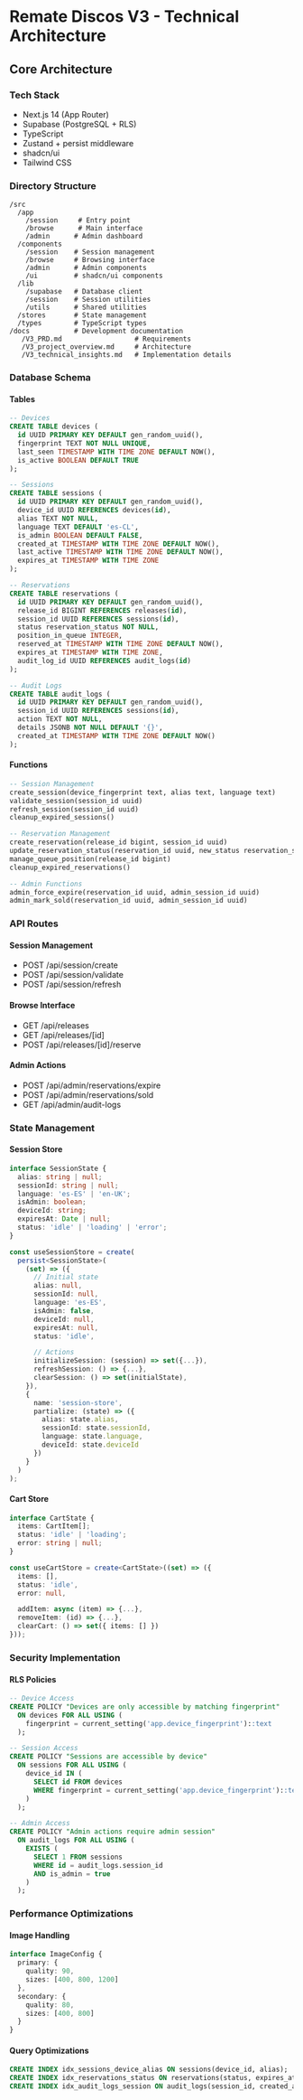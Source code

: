 # Remate Discos V3 - Technical Architecture

## Core Architecture

### Tech Stack
- Next.js 14 (App Router)
- Supabase (PostgreSQL + RLS)
- TypeScript
- Zustand + persist middleware
- shadcn/ui
- Tailwind CSS

### Directory Structure
```
/src
  /app
    /session     # Entry point
    /browse      # Main interface
    /admin      # Admin dashboard
  /components
    /session    # Session management
    /browse     # Browsing interface
    /admin      # Admin components
    /ui         # shadcn/ui components
  /lib
    /supabase   # Database client
    /session    # Session utilities
    /utils      # Shared utilities
  /stores       # State management
  /types        # TypeScript types
/docs           # Development documentation                   
   /V3_PRD.md                  # Requirements
   /V3_project_overview.md     # Architecture
   /V3_technical_insights.md   # Implementation details
```

### Database Schema

#### Tables
```sql
-- Devices
CREATE TABLE devices (
  id UUID PRIMARY KEY DEFAULT gen_random_uuid(),
  fingerprint TEXT NOT NULL UNIQUE,
  last_seen TIMESTAMP WITH TIME ZONE DEFAULT NOW(),
  is_active BOOLEAN DEFAULT TRUE
);

-- Sessions
CREATE TABLE sessions (
  id UUID PRIMARY KEY DEFAULT gen_random_uuid(),
  device_id UUID REFERENCES devices(id),
  alias TEXT NOT NULL,
  language TEXT DEFAULT 'es-CL',
  is_admin BOOLEAN DEFAULT FALSE,
  created_at TIMESTAMP WITH TIME ZONE DEFAULT NOW(),
  last_active TIMESTAMP WITH TIME ZONE DEFAULT NOW(),
  expires_at TIMESTAMP WITH TIME ZONE
);

-- Reservations
CREATE TABLE reservations (
  id UUID PRIMARY KEY DEFAULT gen_random_uuid(),
  release_id BIGINT REFERENCES releases(id),
  session_id UUID REFERENCES sessions(id),
  status reservation_status NOT NULL,
  position_in_queue INTEGER,
  reserved_at TIMESTAMP WITH TIME ZONE DEFAULT NOW(),
  expires_at TIMESTAMP WITH TIME ZONE,
  audit_log_id UUID REFERENCES audit_logs(id)
);

-- Audit Logs
CREATE TABLE audit_logs (
  id UUID PRIMARY KEY DEFAULT gen_random_uuid(),
  session_id UUID REFERENCES sessions(id),
  action TEXT NOT NULL,
  details JSONB NOT NULL DEFAULT '{}',
  created_at TIMESTAMP WITH TIME ZONE DEFAULT NOW()
);
```

#### Functions
```sql
-- Session Management
create_session(device_fingerprint text, alias text, language text)
validate_session(session_id uuid)
refresh_session(session_id uuid)
cleanup_expired_sessions()

-- Reservation Management
create_reservation(release_id bigint, session_id uuid)
update_reservation_status(reservation_id uuid, new_status reservation_status)
manage_queue_position(release_id bigint)
cleanup_expired_reservations()

-- Admin Functions
admin_force_expire(reservation_id uuid, admin_session_id uuid)
admin_mark_sold(reservation_id uuid, admin_session_id uuid)
```

### API Routes

#### Session Management
- POST /api/session/create
- POST /api/session/validate
- POST /api/session/refresh

#### Browse Interface
- GET /api/releases
- GET /api/releases/[id]
- POST /api/releases/[id]/reserve

#### Admin Actions
- POST /api/admin/reservations/expire
- POST /api/admin/reservations/sold
- GET /api/admin/audit-logs

### State Management

#### Session Store
```typescript
interface SessionState {
  alias: string | null;
  sessionId: string | null;
  language: 'es-ES' | 'en-UK';
  isAdmin: boolean;
  deviceId: string;
  expiresAt: Date | null;
  status: 'idle' | 'loading' | 'error';
}

const useSessionStore = create(
  persist<SessionState>(
    (set) => ({
      // Initial state
      alias: null,
      sessionId: null,
      language: 'es-ES',
      isAdmin: false,
      deviceId: null,
      expiresAt: null,
      status: 'idle',

      // Actions
      initializeSession: (session) => set({...}),
      refreshSession: () => {...},
      clearSession: () => set(initialState),
    }),
    {
      name: 'session-store',
      partialize: (state) => ({
        alias: state.alias,
        sessionId: state.sessionId,
        language: state.language,
        deviceId: state.deviceId
      })
    }
  )
);
```

#### Cart Store
```typescript
interface CartState {
  items: CartItem[];
  status: 'idle' | 'loading';
  error: string | null;
}

const useCartStore = create<CartState>((set) => ({
  items: [],
  status: 'idle',
  error: null,

  addItem: async (item) => {...},
  removeItem: (id) => {...},
  clearCart: () => set({ items: [] })
}));
```

### Security Implementation

#### RLS Policies
```sql
-- Device Access
CREATE POLICY "Devices are only accessible by matching fingerprint"
  ON devices FOR ALL USING (
    fingerprint = current_setting('app.device_fingerprint')::text
  );

-- Session Access
CREATE POLICY "Sessions are accessible by device"
  ON sessions FOR ALL USING (
    device_id IN (
      SELECT id FROM devices 
      WHERE fingerprint = current_setting('app.device_fingerprint')::text
    )
  );

-- Admin Access
CREATE POLICY "Admin actions require admin session"
  ON audit_logs FOR ALL USING (
    EXISTS (
      SELECT 1 FROM sessions
      WHERE id = audit_logs.session_id
      AND is_admin = true
    )
  );
```

### Performance Optimizations

#### Image Handling
```typescript
interface ImageConfig {
  primary: {
    quality: 90,
    sizes: [400, 800, 1200]
  },
  secondary: {
    quality: 80,
    sizes: [400, 800]
  }
}
```

#### Query Optimizations
```sql
CREATE INDEX idx_sessions_device_alias ON sessions(device_id, alias);
CREATE INDEX idx_reservations_status ON reservations(status, expires_at);
CREATE INDEX idx_audit_logs_session ON audit_logs(session_id, created_at);
```
